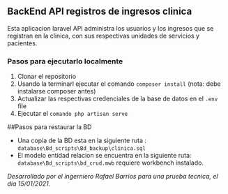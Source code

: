## BackEnd API registros de ingresos clinica
Esta aplicacion laravel API administra los usuarios y los ingresos que se registran en la clinica, con sus respectivas unidades de servicios y pacientes.

### Pasos para ejecutarlo localmente
1. Clonar el repositorio
2. Usando la terminarl ejecutar el comando `composer install` (nota: debe instalarse composer antes)
3. Actualizar las respectivas credenciales de la base de datos en el `.env` file 
4. Ejecutar el `comando php artisan serve`

##Pasos para restaurar la BD
- Una copia de la BD esta en la siguiente ruta : `database\Bd_scripts\Bd_backup\clinica.sql`
- El modelo entidad relacion se encuentra en la siguiente ruta: `database\Bd_scripts\bd_crud.mwb` requiere     workbench instalado.

*Desarrollado por el ingerniero Rafael Barrios para una prueba tecnica, el dia 15/01/2021.*

